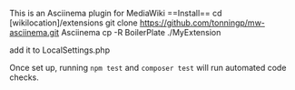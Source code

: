 This is an Asciinema plugin for MediaWiki
==Install==
	cd [wikilocation]/extensions
	git clone https://github.com/tonningp/mw-asciinema.git Asciinema
	cp -R BoilerPlate ./MyExtension

add it to LocalSettings.php

Once set up, running `npm test` and `composer test` will run automated code checks.
